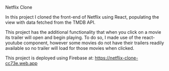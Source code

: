 Netflix Clone

In this project I cloned the front-end of Netflix using React, populating the view with data fetched from the TMDB API. 

This project has the additional functionality that when you click on a movie its trailer will open and begin playing. To do so, I made use of the react-youtube component, however some movies do not have their trailers readily available so no trailer will load for those movies when clicked.

This project is deployed using Firebase at: https://netflix-clone-cc73e.web.app
